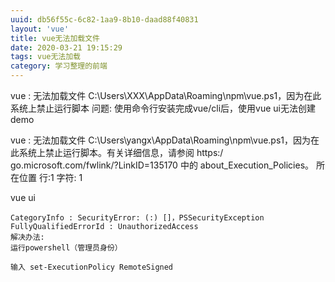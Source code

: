 ```yaml
---
uuid: db56f55c-6c82-1aa9-8b10-daad88f40831
layout: 'vue'
title: vue无法加载文件
date: 2020-03-21 19:15:29
tags: vue无法加载
category: 学习整理的前端
---
```

vue : 无法加载文件 C:\Users\XXX\AppData\Roaming\npm\vue.ps1，因为在此系统上禁止运行脚本
问题: 使用命令行安装完成vue/cli后，使用vue ui无法创建demo

vue : 无法加载文件 C:\Users\yangx\AppData\Roaming\npm\vue.ps1，因为在此系统上禁止运行脚本。有关详细信息，请参阅 https:/
go.microsoft.com/fwlink/?LinkID=135170 中的 about_Execution_Policies。
所在位置 行:1 字符: 1

vue ui
~~~
CategoryInfo : SecurityError: (:) []，PSSecurityException
FullyQualifiedErrorId : UnauthorizedAccess
解决办法:
运行powershell（管理员身份）

输入 set-ExecutionPolicy RemoteSigned